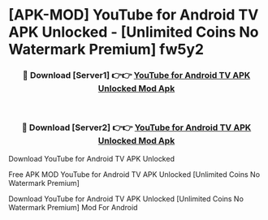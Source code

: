 # [APK-MOD] YouTube for Android TV APK Unlocked - [Unlimited Coins No Watermark Premium] fw5y2



<div align="center">
<h3>🔴 Download [Server1] 👉👉 <a href="https://momento.my/?title=YouTube_for_Android_TV_APK_Unlocked">YouTube for Android TV APK Unlocked Mod Apk</a></h3><br>

<h3>🔴 Download [Server2] 👉👉 <a href="https://momento.my/?title=YouTube_for_Android_TV_APK_Unlocked">YouTube for Android TV APK Unlocked Mod Apk</a></h3>
</div>



Download YouTube for Android TV APK Unlocked 

Free APK MOD YouTube for Android TV APK Unlocked [Unlimited Coins No Watermark Premium]

Download YouTube for Android TV APK Unlocked [Unlimited Coins No Watermark Premium] Mod For Android
